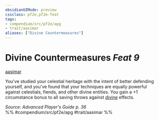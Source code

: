 ```yaml
---
obsidianUIMode: preview
cssclass: pf2e,pf2e-feat
tags:
- compendium/src/pf2e/apg
- trait/aasimar
aliases: ["Divine Countermeasures"]
---
```

# Divine Countermeasures  *Feat 9*  
[aasimar](aasimar-apg.md "Aasimar Ancestry & Heritage Trait")  


You've studied your celestial heritage with the intent of better defending yourself, and you've found that your techniques are equally powerful against celestials, fiends, and other divine entities. You gain a +1 circumstance bonus to all saving throws against [divine](divine.md "Divine Tradition Trait") effects.

*Source: Advanced Player's Guide p. 36*  
%% #compendium/src/pf2e/apg #trait/aasimar %%